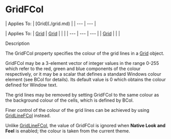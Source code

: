 




<h1 class="heading"><span class="name">GridFCol</span></h1>
| Applies To: | [Grid](./grid.md) |
| --- | ---  |

| Applies To: | [Grid](./grid.md) | [Grid](./grid.md) |  |  |
| --- | --- | ---  |
| [Grid](./grid.md) |  |  |


Description


The GridFCol property specifies the colour of the grid lines in a [Grid](./grid.md) object.


GridFCol may be a 3-element vector of integer values  in the range 0-255 which refer to the red, green and blue components of the colour respectively, or it may be a scalar that defines a standard Windows colour element (see BCol for details). Its default value is 0 which obtains the colour defined for Window text.


The grid lines may be removed by setting GridFCol to the same colour as the background colour of the cells, which is defined by BCol.


Finer control of the colour of the grid lines can be achieved by using [GridLineFCol](gridlinefcol.md) instead.


Unlike [GridLineFCol](gridlinefcol.md), the value of GridFCol is ignored when **Native Look and Feel** is enabled; the colour is taken from the current theme.



